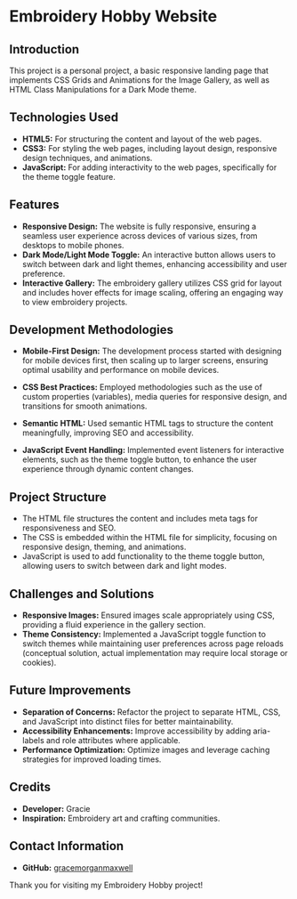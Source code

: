 # Embroidery Hobby Website


## Introduction
This project is a personal project, a basic responsive landing page that implements CSS Grids and Animations for the Image Gallery, as well as HTML Class Manipulations for a Dark Mode theme. 

## Technologies Used
- **HTML5:** For structuring the content and layout of the web pages.
- **CSS3:** For styling the web pages, including layout design, responsive design techniques, and animations.
- **JavaScript:** For adding interactivity to the web pages, specifically for the theme toggle feature.

## Features
- **Responsive Design:** The website is fully responsive, ensuring a seamless user experience across devices of various sizes, from desktops to mobile phones.
- **Dark Mode/Light Mode Toggle:** An interactive button allows users to switch between dark and light themes, enhancing accessibility and user preference.
- **Interactive Gallery:** The embroidery gallery utilizes CSS grid for layout and includes hover effects for image scaling, offering an engaging way to view embroidery projects.

## Development Methodologies
- **Mobile-First Design:** The development process started with designing for mobile devices first, then scaling up to larger screens, ensuring optimal usability and performance on mobile devices.
  
- **CSS Best Practices:** Employed methodologies such as the use of custom properties (variables), media queries for responsive design, and transitions for smooth animations.
- **Semantic HTML:** Used semantic HTML tags to structure the content meaningfully, improving SEO and accessibility.
- **JavaScript Event Handling:** Implemented event listeners for interactive elements, such as the theme toggle button, to enhance the user experience through dynamic content changes.

## Project Structure
- The HTML file structures the content and includes meta tags for responsiveness and SEO.
- The CSS is embedded within the HTML file for simplicity, focusing on responsive design, theming, and animations.
- JavaScript is used to add functionality to the theme toggle button, allowing users to switch between dark and light modes.

## Challenges and Solutions
- **Responsive Images:** Ensured images scale appropriately using CSS, providing a fluid experience in the gallery section.
- **Theme Consistency:** Implemented a JavaScript toggle function to switch themes while maintaining user preferences across page reloads (conceptual solution, actual implementation may require local storage or cookies).

## Future Improvements
- **Separation of Concerns:** Refactor the project to separate HTML, CSS, and JavaScript into distinct files for better maintainability.
- **Accessibility Enhancements:** Improve accessibility by adding aria-labels and role attributes where applicable.
- **Performance Optimization:** Optimize images and leverage caching strategies for improved loading times.

## Credits
- **Developer:** Gracie
- **Inspiration:** Embroidery art and crafting communities.

## Contact Information
- **GitHub:** [gracemorganmaxwell](https://github.com/gracemorganmaxwell)

Thank you for visiting my Embroidery Hobby project!
